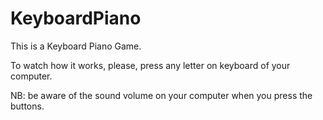 # KeyboardPiano
This is a Keyboard Piano Game.

To watch how it works, please, press any letter on keyboard of your computer.

NB: be aware of the sound volume on your computer when you press the buttons.
